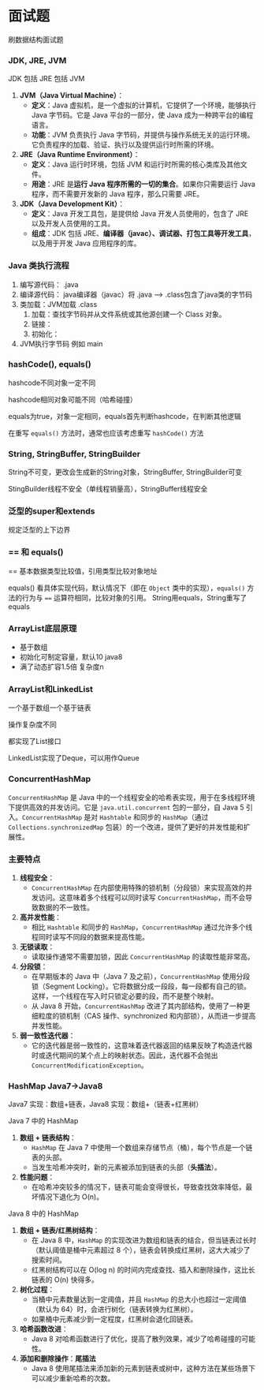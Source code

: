 # 面试题

刷数据结构面试题



### JDK, JRE, JVM

JDK 包括 JRE 包括 JVM

1. **JVM（Java Virtual Machine）**：
   - **定义**：Java 虚拟机，是一个虚拟的计算机，它提供了一个环境，能够执行 Java 字节码。它是 Java 平台的一部分，使 Java 成为一种跨平台的编程语言。
   - **功能**：JVM 负责执行 Java 字节码，并提供与操作系统无关的运行环境。它负责程序的加载、验证、执行以及提供运行时所需的环境。
2. **JRE（Java Runtime Environment）**：
   - **定义**：Java 运行时环境，包括 JVM 和运行时所需的核心类库及其他文件。
   - **用途**：JRE 是**运行 Java 程序所需的一切的集合**。如果你只需要运行 Java 程序，而不需要开发新的 Java 程序，那么只需要 JRE。
3. **JDK（Java Development Kit）**：
   - **定义**：Java 开发工具包，是提供给 Java 开发人员使用的，包含了 JRE 以及开发人员使用的工具。
   - **组成**：JDK 包括 JRE、**编译器（javac）、调试器、打包工具等开发工具**，以及用于开发 Java 应用程序的库。



### Java 类执行流程

1. 编写源代码： .java
2. 编译源代码： java编译器（javac）将 .java --> .class包含了java类的字节码
3. 类加载：JVM加载 .class 
   1. 加载：查找字节码并从文件系统或其他源创建一个 Class 对象。
   2. 链接：
   3. 初始化：
4. JVM执行字节码 例如 main





### hashCode(), equals()

hashcode不同对象一定不同

hashcode相同对象可能不同（哈希碰撞）

equals为true，对象一定相同，equals首先判断hashcode，在判断其他逻辑

在重写 `equals()` 方法时，通常也应该考虑重写 `hashCode()` 方法



### String, StringBuffer, StringBuilder

String不可变，更改会生成新的String对象，StringBuffer, StringBuilder可变

StingBuilder线程不安全（单线程销量高），StringBuffer线程安全



### 泛型的super和extends

规定泛型的上下边界



### == 和 equals()

== 基本数据类型比较值，引用类型比较对象地址

equals() 看具体实现代码，默认情况下（即在 `Object` 类中的实现），`equals()` 方法的行为与 `==` 运算符相同，比较对象的引用。 String用equals，String重写了equals



### ArrayList底层原理

+ 基于数组
+ 初始化可制定容量，默认10 java8
+ 满了动态扩容1.5倍 复杂度n



### ArrayList和LinkedList

一个基于数组一个基于链表

操作复杂度不同

都实现了List接口

LinkedList实现了Deque，可以用作Queue



### ConcurrentHashMap

`ConcurrentHashMap` 是 Java 中的一个线程安全的哈希表实现，用于在多线程环境下提供高效的并发访问。它是 `java.util.concurrent` 包的一部分，自 Java 5 引入。`ConcurrentHashMap` 是对 `Hashtable` 和同步的 `HashMap`（通过 `Collections.synchronizedMap` 包装）的一个改进，提供了更好的并发性能和扩展性。

### 主要特点

1. **线程安全**：
   - `ConcurrentHashMap` 在内部使用特殊的锁机制（分段锁）来实现高效的并发访问。这意味着多个线程可以同时读写 `ConcurrentHashMap`，而不会导致数据的不一致性。
2. **高并发性能**：
   - 相比 `Hashtable` 和同步的 `HashMap`，`ConcurrentHashMap` 通过允许多个线程同时读写不同段的数据来提高性能。
3. **无锁读取**：
   - 读取操作通常不需要加锁，因此 `ConcurrentHashMap` 的读取性能非常高。
4. **分段锁**：
   - 在早期版本的 Java 中（Java 7 及之前），`ConcurrentHashMap` 使用分段锁（Segment Locking）。它将数据分成一段段，每一段都有自己的锁。这样，一个线程在写入时只锁定必要的段，而不是整个映射。
   - 从 Java 8 开始，`ConcurrentHashMap` 改进了其内部结构，使用了一种更细粒度的锁机制（CAS 操作、synchronized 和内部锁），从而进一步提高并发性能。
5. **弱一致性迭代器**：
   - 它的迭代器是弱一致性的，这意味着迭代器返回的结果反映了构造迭代器时或迭代期间的某个点上的映射状态。因此，迭代器不会抛出 `ConcurrentModificationException`。



### HashMap Java7->Java8

Java7 实现：数组+链表，Java8 实现：数组+（链表+红黑树）

Java 7 中的 HashMap

1. **数组 + 链表结构**：
   - `HashMap` 在 Java 7 中使用一个数组来存储节点（桶），每个节点是一个链表的头部。
   - 当发生哈希冲突时，新的元素被添加到链表的头部（**头插法**）。
2. **性能问题**：
   - 在哈希冲突较多的情况下，链表可能会变得很长，导致查找效率降低，最坏情况下退化为 O(n)。

Java 8 中的 HashMap

1. **数组 + 链表/红黑树结构**：
   - 在 Java 8 中，`HashMap` 的实现改进为数组和链表的结合，但当链表过长时（默认阈值是桶中元素超过 8 个），链表会转换成红黑树，这大大减少了搜索时间。
   - 红黑树结构可以在 O(log n) 的时间内完成查找、插入和删除操作，这比长链表的 O(n) 快得多。
2. **树化过程**：
   - 当桶中元素数量达到一定阈值，并且 `HashMap` 的总大小也超过一定阈值（默认为 64）时，会进行树化（链表转换为红黑树）。
   - 如果桶中元素减少到一定程度，红黑树会退化回链表。
3. **哈希函数改进**：
   - Java 8 对哈希函数进行了优化，提高了散列效果，减少了哈希碰撞的可能性。
4. **添加和删除操作**：**尾插法**
   - Java 8 使用尾插法来添加新的元素到链表或树中，这种方法在某些场景下可以减少重新哈希的次数。
